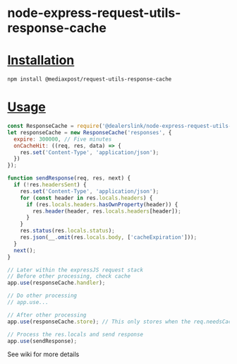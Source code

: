 # node-express-request-utils-response-cache

# [Installation](#installation)
<a name="installation"></a>

```shell
npm install @mediaxpost/request-utils-response-cache
```

# [Usage](#usage)
<a name="usage"></a>

```js
const ResponseCache = require('@dealerslink/node-express-request-utils-response-cache');
let responseCache = new ResponseCache('responses', {
  expire: 300000, // Five minutes
  onCacheHit: ((req, res, data) => {
    res.set('Content-Type', 'application/json');
  })
});

function sendResponse(req, res, next) {
  if (!res.headersSent) {
    res.set('Content-Type', 'application/json');
    for (const header in res.locals.headers) {
      if (res.locals.headers.hasOwnProperty(header)) {
        res.header(header, res.locals.headers[header]);
      }
    }
    res.status(res.locals.status);
    res.json(__.omit(res.locals.body, ['cacheExpiration']));
  }
  next();
}

// Later within the expressJS request stack
// Before other processing, check cache
app.use(responseCache.handler);

// Do other processing
// app.use...

// After other processing
app.use(responseCache.store); // This only stores when the req.needsCache is set

// Process the res.locals and send response
app.use(sendResponse);
```

See wiki for more details
